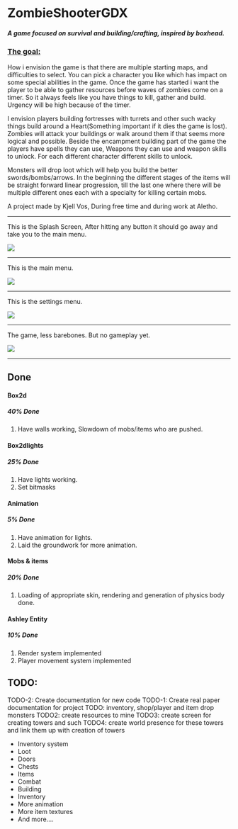 # ZombieShooterGDX

##### A game focused on survival and building/crafting, inspired by boxhead.



### <u>The goal:</u>

How i envision the game is that there are multiple starting maps, and difficulties to select. You can pick a character you like which has impact on some special abilities in the game. Once the game has started i want the player to be able to gather resources before waves of zombies come on a timer. So it always feels like you have things to kill, gather and build. Urgency will be high because of the timer. 



I envision players building fortresses with turrets and other such wacky things build around a Heart(Something important if it dies the game is lost). Zombies will attack your buildings or walk around them if that seems more logical and possible.  Beside the encampment building part of the game the players have spells they can use, Weapons they can use and weapon skills to unlock. For each different character different skills to unlock.



Monsters will drop loot which will help you build the better swords/bombs/arrows.
In the beginning the different stages of the items will be straight forward linear progression, till the last one where there will be multiple different ones each with a specialty for killing certain mobs.



A project made by Kjell Vos, During free time and during work at Aletho.

------



This is the Splash Screen, After hitting any button it should go away and take you to the main menu.

![](https://i.imgur.com/i23E8L4.png)

------



This is the main menu.

![](https://i.imgur.com/VP7AVDy.png)

------



This is the settings menu.

![](https://i.imgur.com/DqJhM41.png)

------



The game, less barebones. But no gameplay yet.

![](https://i.imgur.com/9Toc2oV.png)

------



## **Done**

#### Box2d

##### **40**% Done

1. Have walls working, Slowdown of mobs/items who are pushed.



#### Box2dlights

##### **25**% Done

1. Have lights working.
2. Set bitmasks



#### Animation

##### **5**% Done

1. Have animation for lights.
2. Laid the groundwork for more animation.



#### Mobs & items

##### **20**% Done

1. Loading of appropriate skin, rendering and generation of physics body done.



#### Ashley Entity 

##### **10**% Done

1. Render system implemented
2. Player movement system implemented



## **TODO**:
TODO-2: Create documentation for new code
TODO-1: Create real paper documentation for project
TODO: inventory, shop/player and item drop monsters
TODO2: create resources to mine
TODO3: create screen for creating towers and such
TODO4: create world presence for these towers and link them up with creation of towers

- Inventory system
- Loot
- Doors
- Chests
- Items
- Combat
- Building
- Inventory
- More animation
- More item textures
- And more....


